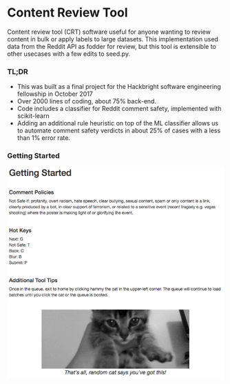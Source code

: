 # Content Review Tool
Content review tool (CRT) software useful for anyone wanting to review content in bulk or apply labels to large datasets. This implementation used data from the Reddit API as fodder for review, but this tool is extensible to other usecases with a few edits to seed.py.

### TL;DR ###
* This was built as a final project for the Hackbright software engineering fellowship in October 2017
* Over 2000 lines of coding, about 75% back-end. 
* Code includes a classifier for Reddit comment safety, implemented with scikit-learn 
* Adding an additional rule heuristic on top of the ML classifier allows us to automate comment safety verdicts in about 25% of cases with a less than 1% error rate. 

### Getting Started ###
![Getting Started](/static/images/training.png)



